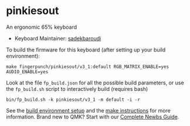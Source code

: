 # pinkiesout

An ergonomic 65% keyboard

* Keyboard Maintainer: [sadekbaroudi](https://github.com/sadekbaroudi)

To build the firmware for this keyboard (after setting up your build environment):
```
make fingerpunch/pinkiesout/v3_1:default RGB_MATRIX_ENABLE=yes AUDIO_ENABLE=yes
```

Look at the file `fp_build.json` for all the possible build parameters, or use the `fp_build.sh` script to interactively build (requires bash)
```
bin/fp_build.sh -k pinkiesout/v3_1 -m default -i -r
```

See the [build environment setup](https://docs.qmk.fm/#/getting_started_build_tools) and the [make instructions](https://docs.qmk.fm/#/getting_started_make_guide) for more information. Brand new to QMK? Start with our [Complete Newbs Guide](https://docs.qmk.fm/#/newbs).
